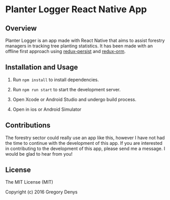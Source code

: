 # Planter Logger React Native App

## Overview

Planter Logger is an app made with React Native that aims to assist forestry managers in tracking tree planting statistics. It has been made with an offline first approach using [redux-persist](https://github.com/rt2zz/redux-persist) and [redux-orm](https://github.com/tommikaikkonen/redux-orm).

## Installation and Usage

1.  Run `npm install` to install dependencies.

2.  Run `npm run start` to start the development server.

3.  Open Xcode or Android Studio and undergo build process.

4.  Open in ios or Android Simulator

## Contributions

The forestry sector could really use an app like this, however I have not had the time to continue with the development of this app. If you are interested in contributing to the development of this app, please send me a message. I would be glad to hear from you!

## License

The MIT License (MIT)

Copyright (c) 2016 Gregory Denys
